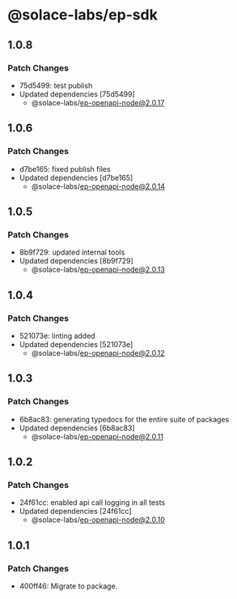 # @solace-labs/ep-sdk

## 1.0.8

### Patch Changes

- 75d5499: test publish
- Updated dependencies [75d5499]
  - @solace-labs/ep-openapi-node@2.0.17

## 1.0.6

### Patch Changes

- d7be165: fixed publish files
- Updated dependencies [d7be165]
  - @solace-labs/ep-openapi-node@2.0.14

## 1.0.5

### Patch Changes

- 8b9f729: updated internal tools
- Updated dependencies [8b9f729]
  - @solace-labs/ep-openapi-node@2.0.13

## 1.0.4

### Patch Changes

- 521073e: linting added
- Updated dependencies [521073e]
  - @solace-labs/ep-openapi-node@2.0.12

## 1.0.3

### Patch Changes

- 6b8ac83: generating typedocs for the entire suite of packages
- Updated dependencies [6b8ac83]
  - @solace-labs/ep-openapi-node@2.0.11

## 1.0.2

### Patch Changes

- 24f61cc: enabled api call logging in all tests
- Updated dependencies [24f61cc]
  - @solace-labs/ep-openapi-node@2.0.10

## 1.0.1

### Patch Changes

- 400ff46: Migrate to package.
